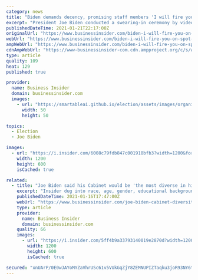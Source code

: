 ```yaml
---
category: news
title: "Biden demands decency, promising staff members 'I will fire you on the spot' if they disrespect others"
excerpt: "President Joe Biden conducted a swearing-in ceremony by video conference Wednesday with hundreds of new government staff members."
publishedDateTime: 2021-01-21T22:17:00Z
originalUrl: "https://www.businessinsider.com/biden-i-will-fire-you-on-spot-if-disrespect-others-2021-1"
webUrl: "https://www.businessinsider.com/biden-i-will-fire-you-on-spot-if-disrespect-others-2021-1"
ampWebUrl: "https://www.businessinsider.com/biden-i-will-fire-you-on-spot-if-disrespect-others-2021-1?amp"
cdnAmpWebUrl: "https://www-businessinsider-com.cdn.ampproject.org/c/s/www.businessinsider.com/biden-i-will-fire-you-on-spot-if-disrespect-others-2021-1?amp"
type: article
quality: 109
heat: 129
published: true

provider:
  name: Business Insider
  domain: businessinsider.com
  images:
    - url: "https://smartableai.github.io/election/assets/images/organizations/businessinsider.com-50x50.jpg"
      width: 50
      height: 50

topics:
  - Election
  - Joe Biden

images:
  - url: "https://i.insider.com/6008c79fdb847c001918bfb3?width=1200&format=jpeg"
    width: 1200
    height: 600
    isCached: true

related:
  - title: "Joe Biden said his Cabinet would be 'the most diverse in history.' We ran the numbers on 7 different metrics to see how diverse his staff really is."
    excerpt: "Insider dug into race, age, gender, educational background, and more to find out how Biden's administration diversity compared to that of America."
    publishedDateTime: 2021-01-16T17:47:00Z
    webUrl: "https://www.businessinsider.com/joe-biden-cabinet-diversity-analysis-2021-1"
    type: article
    provider:
      name: Business Insider
      domain: businessinsider.com
    quality: 66
    images:
      - url: "https://i.insider.com/5ff4b9a33793140019e2870d?width=1200&format=jpeg"
        width: 1200
        height: 600
        isCached: true

secured: "xnUArP/0E0wJAYoMYZaVhrUSc61v5VUkGqZjY8ZEMNUPIZTaqku3joR93NY6tS++FR4OQY4qSW3G4d7sPDwQ67aQMCdby1zEwevLj8LTNqiZytaikjW5MYvbwF6/YcTmyO1hJ9/SXo2NGTqxQ3jSRaBEUiq0yMFuPl8dmOZtMFUqp7cYX1dAX4V1P7gQrwpT/BcFQZQvChV6uECNyewc0DwTFaWq7+QaqQIKwe46xwwjfh7a3HdZA41qatkOPhBoK7J6t0AtY2SWwdNuHePpIhHlgB+rq9OOkJHKA3obIKFzyEb97LXanaJf3n0MJii1zdWczCgGU0VeNbMPG0hdZ3liIuEJYSNvqmplwZhqyhg=;WSAQX3PI19mRsgj+Hg6Sbw=="
---
```


